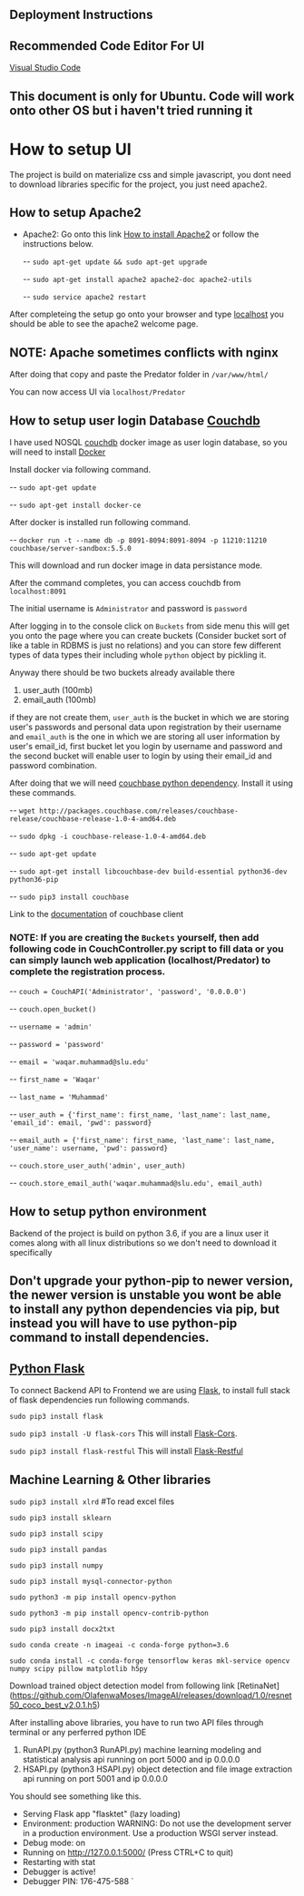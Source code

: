 ## Deployment Instructions

## Recommended Code Editor For UI

[Visual Studio Code](https://code.visualstudio.com/download)

## This document is only for Ubuntu. Code will work onto other OS but i haven't tried running it


# How to setup UI
The project is build on materialize css and simple javascript, you dont need to download libraries specific for the project, you just need apache2.
## How to setup Apache2

- Apache2: 
    Go onto this link [How to install Apache2](https://www.linode.com/docs/web-servers/apache/apache-web-server-on-ubuntu-14-04/) or follow the instructions below.

     -- `sudo apt-get update && sudo apt-get upgrade`

     -- `sudo apt-get install apache2 apache2-doc apache2-utils`

     -- `sudo service apache2 restart`


After completeing the setup go onto your browser and type [localhost](127.0.0.1) you should be able to see the apache2 welcome page.

## NOTE: Apache sometimes conflicts with nginx 

After doing that copy and paste the Predator folder in `/var/www/html/`

You can now access UI via `localhost/Predator`


## How to setup user login Database [Couchdb](http://couchdb.apache.org/)

I have used NOSQL [couchdb](http://couchdb.apache.org/) docker image as user login database, so you will need to install [Docker](https://docs.docker.com/install/linux/docker-ce/ubuntu/#os-requirements)

Install docker via following command.

-- `sudo apt-get update` 

-- `sudo apt-get install docker-ce`

After docker is installed run following command.

-- `docker run -t --name db -p 8091-8094:8091-8094 -p 11210:11210 couchbase/server-sandbox:5.5.0`

This will download and run docker image in data persistance mode.

After the command completes, you can access couchdb from `localhost:8091`

The initial username is `Administrator` and password is `password`

After logging in to the console click on `Buckets` from side menu this will get you onto the page where you can create buckets (Consider bucket sort of like a table in RDBMS is just no relations) and you can store few different types of data types their including whole `python` object by pickling it.

Anyway there should be two buckets already available there
1. user_auth (100mb)
2. email_auth (100mb)

if they are not create them, `user_auth` is the bucket in which we are storing user's passwords and personal data upon registration by their username and `email_auth` is the one in which we are storing all user information by user's email_id, first bucket let you login by username and password and the second bucket will enable user to login by using their email_id and password combination.




After doing that we will need [couchbase python dependency](https://docs.couchbase.com/python-sdk/2.4/start-using-sdk.html). Install it using these commands.

-- `wget http://packages.couchbase.com/releases/couchbase-release/couchbase-release-1.0-4-amd64.deb`

-- `sudo dpkg -i couchbase-release-1.0-4-amd64.deb`

-- `sudo apt-get update`

-- `sudo apt-get install libcouchbase-dev build-essential python36-dev python36-pip`

-- `sudo pip3 install couchbase`

Link to the [documentation](http://docs.couchbase.com/sdk-api/couchbase-python-client-2.1.1/) of couchbase client

### NOTE: If you are creating the `Buckets` yourself, then add following code in CouchController.py script to fill data or you can simply launch web application (localhost/Predator) to complete the registration process.

-- `couch = CouchAPI('Administrator', 'password', '0.0.0.0')`

-- `couch.open_bucket()`


-- `username = 'admin'`

-- `password = 'password'`

-- `email = 'waqar.muhammad@slu.edu'`

-- `first_name = 'Waqar'`

-- `last_name = 'Muhammad'`

-- `user_auth = {'first_name': first_name, 'last_name': last_name, 'email_id': email, 'pwd': password}`

-- `email_auth = {'first_name': first_name, 'last_name': last_name, 'user_name': username, 'pwd': password}`

-- `couch.store_user_auth('admin', user_auth)`

-- `couch.store_email_auth('waqar.muhammad@slu.edu', email_auth)`



## How to setup python environment

Backend of the project is build on python 3.6, if you are a linux user it comes along with all linux distributions so we don't need to download it specifically



## Don't upgrade your python-pip to newer version, the newer version is unstable you wont be able to install any python dependencies via pip, but instead you will have to use python-pip command to install dependencies.

## [Python Flask](http://flask.pocoo.org/)

To connect Backend API to Frontend we are using [Flask](http://flask.pocoo.org/), to install full stack of flask dependencies run following commands.

`sudo pip3 install flask`

`sudo pip3 install -U flask-cors` This will install [Flask-Cors](https://flask-cors.readthedocs.io/en/latest/).

`sudo pip3 install flask-restful` This will install [Flask-Restful](https://flask-restful.readthedocs.io/en/0.3.5/installation.html)

## Machine Learning & Other libraries

`sudo pip3 install xlrd` #To read excel files

`sudo pip3 install sklearn`

`sudo pip3 install scipy`

`sudo pip3 install pandas`

`sudo pip3 install numpy`

`sudo pip3 install mysql-connector-python`

`sudo python3 -m pip install opencv-python`

`sudo python3 -m pip install opencv-contrib-python`

`sudo pip3 install docx2txt`

`sudo conda create -n imageai -c conda-forge python=3.6`

`sudo conda install -c conda-forge tensorflow keras mkl-service opencv numpy scipy pillow matplotlib h5py`

Download trained object detection model from following link [RetinaNet] (https://github.com/OlafenwaMoses/ImageAI/releases/download/1.0/resnet50_coco_best_v2.0.1.h5)

After installing above libraries, you have to run two API files through terminal or any perferred python IDE
1. RunAPI.py (python3 RunAPI.py) machine learning modeling and statistical analysis api running on port 5000 and ip 0.0.0.0
2. HSAPI.py (python3 HSAPI.py) object detection and file image extraction api running on port 5001 and ip 0.0.0.0

You should see something like this.
 * Serving Flask app "flasktet" (lazy loading)
 * Environment: production
   WARNING: Do not use the development server in a production environment.
   Use a production WSGI server instead.
 * Debug mode: on
 * Running on http://127.0.0.1:5000/ (Press CTRL+C to quit)
 * Restarting with stat
 * Debugger is active!
 * Debugger PIN: 176-475-588
`
